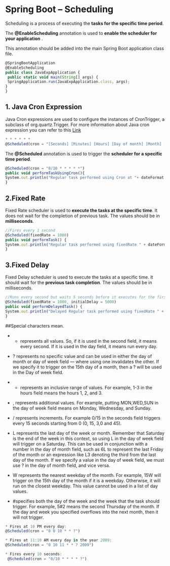 # Spring Boot – Scheduling
Scheduling is a process of executing the **tasks for the specific time period**.

The **@EnableScheduling** annotation is used to **enable the scheduler for your application** .

This annotation should be added into the main Spring Boot application class file.

```javascript
@SpringBootApplication
@EnableScheduling
public class JavaExpApplication {
 public static void main(String[] args) {
 SpringApplication.run(JavaExpApplication.class, args); 
}
}
```

## 1. Java Cron Expression
Java Cron expressions are used to configure the instances of CronTrigger, a
subclass of org.quartz.Trigger.
For more information about Java cron expression you can refer to this [Link](https://docs.oracle.com/cd/E12058_01/doc/doc.1014/e12030/cron_expressions.htm)

```javascript
* * * * * *
@Scheduled(cron = "[Seconds] [Minutes] [Hours] [Day of month] [Month] [Day of week]
```

The **@Scheduled** annotation is used to trigger the **scheduler for a specific time period**.

```javascript
@Scheduled(cron = "0/10 * * * * *")
public void performTaskUsingCron(){
System.out.println("Regular task performed using Cron at "+ dateFormat.format(new Date()));
}
```
## 2.Fixed Rate
Fixed Rate scheduler is used to **execute the tasks at the specific time**.
It does not wait for the completion of previous task. The values should be in **milliseconds**.

```javascript
//Fires every 1 second
@Scheduled(fixedRate = 1000)
public void performTask() {
System.out.println("Regular task performed using fixedRate " + dateFormat.format(new Date()));
}
```

## 3.Fixed Delay
Fixed Delay scheduler is used to execute the tasks at a specific time.
It should wait for the **previous task completion**. The values should be in
milliseconds.

```javascript
//Runs every second but waits 5 seconds before it executes for the first time
@Scheduled(fixedRate = 1000, initialDelay = 5000)
public void performDelayedTask() {
System.out.println("Delayed Regular task performed using fixedRate " + dateFormat.format(new Date()));
}
```

##Special characters mean.

*  * represents all values. So, if it is used in the second field, it means every second. If it is used in the day field, it means run every day.

* ? represents no specific value and can be used in either the day of month or day of week field — where using one invalidates the other. If we specify it to trigger on the 15th day of a month, then a ? will be used in the Day of week field.

* - represents an inclusive range of values. For example, 1-3 in the hours field means the hours 1, 2, and 3.

* , represents additional values. For example, putting MON,WED,SUN in the day of week field means on Monday, Wednesday, and Sunday.

* / represents increments. For example 0/15 in the seconds field triggers every 15 seconds starting from 0 (0, 15, 3,0 and 45).

* L represents the last day of the week or month. Remember that Saturday is the end of the week in this context, so using L in the day of week field will trigger on a Saturday. This can be used in conjunction with a number in the day of month field, such as 6L to represent the last Friday of the month or an expression like L3 denoting the third from the last day of the month. If we specify a value in the day of week field, we must use ? in the day of month field, and vice versa.

* W represents the nearest weekday of the month. For example, 15W will trigger on the 15th day of the month if it is a weekday. Otherwise, it will run on the closest weekday. This value cannot be used in a list of day values.

* #specifies both the day of the week and the week that the task should trigger. For example, 5#2 means the second Thursday of the month. If the day and week you specified overflows into the next month, then it will not trigger.



 ```javascript
 * Fires at 10 PM every day:
 @Scheduled(cron = "0 0 10 * * ?")
 ```
```javascript
* Fires at 11:10 AM every day in the year 2009:
@Scheduled(cron = "0 10 11 * * ? 2009")
```
```javascript
* Fires every 10 seconds:
 @Scheduled(cron = "0/10 * * * * ?")
```
